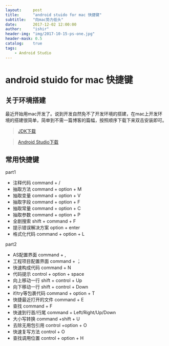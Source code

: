 ```yaml
---
layout:     post
title:      "android stuido for mac 快捷键"
subtitle:   "向mac势力低头"
date:       2017-12-02 12:00:00
author:     "ishir"
header-img: "img/2017-10-15-ps-one.jpg"
header-mask: 0.5
catalog:    true
tags:
    - Android Studio
---
```

**<font size="5">  </font>**

# android stuido for mac 快捷键

## 关于环境搭建
最近开始用mac开发了。说到开发自然免不了开发环境的搭建，在mac上开发环境的搭建很简单，简单到不需一篇博客的篇幅，按照顺序下载下来双击安装即可。
>[JDK下载](http://www.oracle.com/technetwork/java/javase/downloads/jdk8-downloads-2133151.html)

>[Android Studio下载](https://developer.android.google.cn/studio/index.html)

## 常用快捷键
part1

- 注释代码 command + /
- 抽取方法 command + option + M
- 抽取变量 command + option + V
- 抽取字段 command + option + F
- 抽取常量 command + option + C
- 抽取参数 command + option + P
- 全剧搜索	shift + command + F
- 提示错误解决方案	option + enter	
- 格式化代码 command + option + L

part2


- AS配置界面 command + ,
- 工程项目配置界面 command + ；
- 快速构成代码 command + N
- 代码提示 control + option + space
- 向上移动一行 shift + control + Up
- 向下移动一行 shift + control + Down
- if/try等包裹代码 command + option + T
- 快捷最近打开的文件 command + E
- 查找 command + F
- 快速到行首/行尾 command + Left/Right/Up/Down
- 大小写转换 command +shift + U
- 去除无用包引用 control +option + O
- 快速复写方法 control + O
- 查找调用位置 control + option + H
